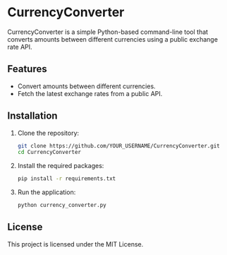 # CurrencyConverter

CurrencyConverter is a simple Python-based command-line tool that converts amounts between different currencies using a public exchange rate API.

## Features

- Convert amounts between different currencies.
- Fetch the latest exchange rates from a public API.

## Installation

1. Clone the repository:
    ```bash
    git clone https://github.com/YOUR_USERNAME/CurrencyConverter.git
    cd CurrencyConverter
    ```

2. Install the required packages:
    ```bash
    pip install -r requirements.txt
    ```

3. Run the application:
    ```bash
    python currency_converter.py
    ```

## License

This project is licensed under the MIT License.
